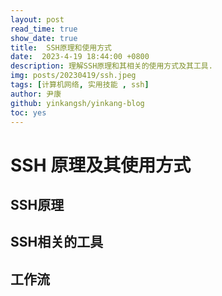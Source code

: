 ```yaml
---
layout: post
read_time: true
show_date: true
title:  SSH原理和使用方式
date:  2023-4-19 18:44:00 +0800
description: 理解SSH原理和其相关的使用方式及其工具.
img: posts/20230419/ssh.jpeg
tags: [计算机网络, 实用技能 , ssh]
author: 尹康
github: yinkangsh/yinkang-blog
toc: yes
---
```


# SSH 原理及其使用方式

## SSH原理

## SSH相关的工具

## 工作流